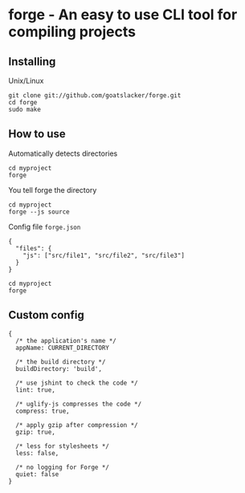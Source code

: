 # forge - An easy to use CLI tool for compiling projects

## Installing

Unix/Linux

    git clone git://github.com/goatslacker/forge.git
    cd forge
    sudo make

## How to use

Automatically detects directories

    cd myproject
    forge

You tell forge the directory

    cd myproject
    forge --js source

Config file `forge.json`

    {
      "files": {
        "js": ["src/file1", "src/file2", "src/file3"]
      }
    }

    cd myproject
    forge

## Custom config

    {
      /* the application's name */
      appName: CURRENT_DIRECTORY
    
      /* the build directory */
      buildDirectory: 'build',

      /* use jshint to check the code */
      lint: true,

      /* uglify-js compresses the code */
      compress: true,

      /* apply gzip after compression */
      gzip: true,

      /* less for stylesheets */
      less: false,

      /* no logging for Forge */
      quiet: false
    }
